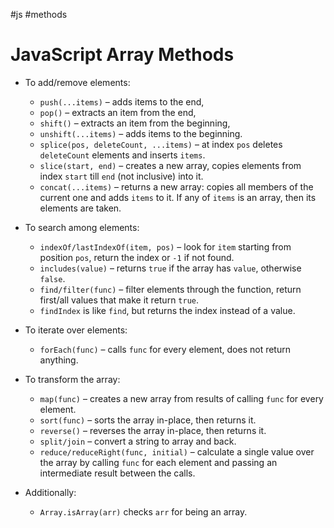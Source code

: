 #js #methods

# JavaScript Array Methods

-   To add/remove elements:
    
    -   `push(...items)` – adds items to the end,
    -   `pop()` – extracts an item from the end,
    -   `shift()` – extracts an item from the beginning,
    -   `unshift(...items)` – adds items to the beginning.
    -   `splice(pos, deleteCount, ...items)` – at index `pos` deletes `deleteCount` elements and inserts `items`.
    -   `slice(start, end)` – creates a new array, copies elements from index `start` till `end` (not inclusive) into it.
    -   `concat(...items)` – returns a new array: copies all members of the current one and adds `items` to it. If any of `items` is an array, then its elements are taken.
-   To search among elements:
    
    -   `indexOf/lastIndexOf(item, pos)` – look for `item` starting from position `pos`, return the index or `-1` if not found.
    -   `includes(value)` – returns `true` if the array has `value`, otherwise `false`.
    -   `find/filter(func)` – filter elements through the function, return first/all values that make it return `true`.
    -   `findIndex` is like `find`, but returns the index instead of a value.
-   To iterate over elements:
    
    -   `forEach(func)` – calls `func` for every element, does not return anything.
-   To transform the array:
    
    -   `map(func)` – creates a new array from results of calling `func` for every element.
    -   `sort(func)` – sorts the array in-place, then returns it.
    -   `reverse()` – reverses the array in-place, then returns it.
    -   `split/join` – convert a string to array and back.
    -   `reduce/reduceRight(func, initial)` – calculate a single value over the array by calling `func` for each element and passing an intermediate result between the calls.
-   Additionally:
    
    -   `Array.isArray(arr)` checks `arr` for being an array.